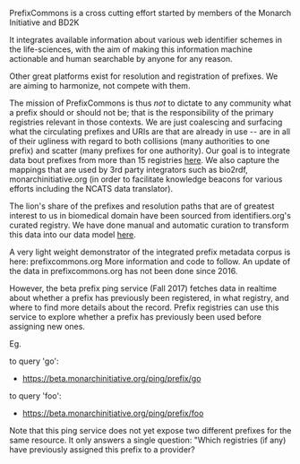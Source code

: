 PrefixCommons is a cross cutting effort started by members of the Monarch Initiative and BD2K

It integrates available information about various web identifier schemes in the life-sciences, with the aim of making this information machine actionable and human searchable by anyone for any reason.

Other great platforms exist for resolution and registration of prefixes. We are aiming to harmonize, not compete with them.

The mission of PrefixCommons is thus *not* to dictate to any community what a prefix should or should not be; that is the responsibility of the primary registries relevant in those contexts. We are just coalescing and surfacing what the circulating prefixes and URIs are that are already in use -- are in all of their ugliness with regard to both collisions (many authorities to one prefix) and scatter (many prefixes for one authority). Our goal is to integrate data bout prefixes from more than 15 registries [here](https://docs.google.com/spreadsheets/d/1cDGJcRteb9F5-jbw7Q7np0kk4hfWhdBHNYRIg3LXDrs/edit#gid=0). We also capture the mappings that are used by 3rd party integrators such as bio2rdf, monarchinitiative.org (in order to facilitate knowledge beacons for various efforts including the NCATS data translator).

The lion's share of the prefixes and resolution paths that are of greatest interest to us in biomedical domain have been sourced from identifiers.org's curated registry. We have done manual and automatic curation to transform this data into our data model [here](https://github.com/prefixcommons/data-ingest/blob/master/prefixcommons.schema.json).

A very light weight demonstrator of the integrated prefix metadata corpus is here: prefixcommons.org 
More information and code to follow. An update of the data in prefixcommons.org has not been done since 2016. 

However, the beta prefix ping service (Fall 2017) fetches data in realtime about whether a prefix has previously been registered, in what registry, and where to find more details about the record. Prefix registries can use this service to explore whether a prefix has previously been used before assigning new ones.

Eg. 

to query 'go':
- https://beta.monarchinitiative.org/ping/prefix/go

to query 'foo':
- https://beta.monarchinitiative.org/ping/prefix/foo

Note that this ping service does not yet expose two different prefixes for the same resource. It only answers a single question: "Which registries (if any) have previously assigned this prefix to a provider?

